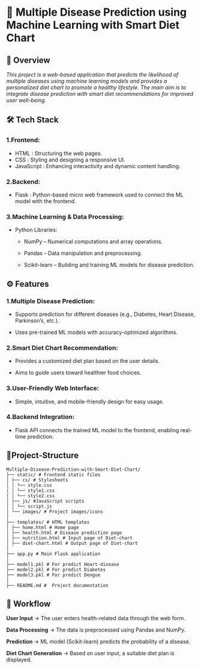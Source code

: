 # 🧠 Multiple Disease Prediction using Machine Learning with Smart Diet Chart
## 🔹 Overview
*This project is a web-based application that predicts the likelihood of multiple diseases using machine learning models and provides a personalized diet chart to promote a healthy lifestyle. The main aim is to integrate disease prediction with smart diet recommendations for improved user well-being.*


## 🛠 Tech Stack
### 1.Frontend:
- HTML : Structuring the web pages.
- CSS : Styling and designing a responsive UI.
- JavaScript : Enhancing interactivity and dynamic content handling.

### 2.Backend:
- Flask : Python-based micro web framework used to connect the ML model with the frontend.

### 3.Machine Learning & Data Processing:

- Python Libraries:

    - NumPy – Numerical computations and array operations.

    - Pandas – Data manipulation and preprocessing.

    - Scikit-learn – Building and training ML models for disease prediction.


## ⚙️ Features
### 1.Multiple Disease Prediction:

- Supports prediction for different diseases (e.g., Diabetes, Heart Disease, Parkinson’s, etc.).

- Uses pre-trained ML models with accuracy-optimized algorithms.

### 2.Smart Diet Chart Recommendation:

- Provides a customized diet plan based on the user details.

- Aims to guide users toward healthier food choices.

### 3.User-Friendly Web Interface:

- Simple, intuitive, and mobile-friendly design for easy usage.

### 4.Backend Integration:

- Flask API connects the trained ML model to the frontend, enabling real-time prediction.

## 🚀Project-Structure
```
Multiple-Disease-Prediction-with-Smart-Diet-Chart/
├── static/ # Frontend static files
│ ├── cs/ # Stylesheets
│ │ └── style.css
| | └── style1.css
| | └── style2.css 
│ ├── js/ #JavaScript scripts
│ │ └── script.js
│ └── images/ # Project images/icons
│
├── templates/ # HTML templates
│ ├── home.html # Home page
│ ├── health.html # Disease prediction page
│ ├── nutrition.html # Input page of Diet-chart
│ ├── diet-chart.html # Output page of Diet-chart
|
├── app.py # Main Flask application
│
├── model1.pkl # For predict Heart-disease
├── model2.pkl # For predict Diabetes
├── model3.pkl # For predict Dengue
|
├── README.md #  Project documentation
```
## 📂 Workflow
**User Input** → The user enters health-related data through the web form.

**Data Processing** → The data is preprocessed using Pandas and NumPy.

**Prediction** → ML model (Scikit-learn) predicts the probability of a disease.

**Diet Chart Generation** → Based on user input, a suitable diet plan is displayed.

